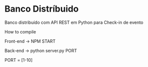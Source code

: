 # Banco Distríbuido
Banco distribuído com API REST em Python para Check-in de evento

How to compile


Front-end -> NPM START

Back-end -> python server.py PORT

PORT = [1-10]
